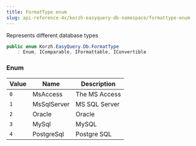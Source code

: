 ```yaml
---
title: FormatType enum
slug: api-reference-4x/korzh-easyquery-db-namespace/formattype-enum
---
```


Represents different database types
```csharp
public enum Korzh.EasyQuery.Db.FormatType
    : Enum, IComparable, IFormattable, IConvertible

```

### Enum

| Value | Name | Description | 
| --- | --- | --- | 
| `0` | MsAccess | The MS Access | 
| `1` | MsSqlServer | MS SQL Server | 
| `2` | Oracle | Oracle | 
| `3` | MySql | MySQL | 
| `4` | PostgreSql | Postgre SQL |
